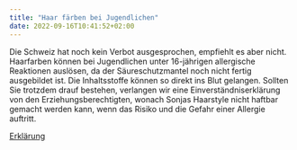 ```yaml
---
title: "Haar färben bei Jugendlichen"
date: 2022-09-16T10:41:52+02:00
---
```


Die Schweiz hat noch kein Verbot ausgesprochen, empfiehlt es aber nicht. Haarfarben können bei Jugendlichen unter 16-jährigen allergische Reaktionen auslösen, da der Säureschutzmantel noch nicht fertig ausgebildet ist. Die Inhaltsstoffe können so direkt ins Blut gelangen. Sollten Sie trotzdem drauf bestehen, verlangen wir eine Einverständniserklärung von den Erziehungsberechtigten, wonach Sonjas Haarstyle nicht haftbar gemacht werden kann, wenn das Risiko und die Gefahr einer Allergie auftritt.


[Erklärung](/doc/Einverstaendniserklaerung.pdf)